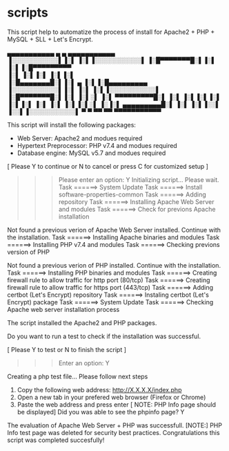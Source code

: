 # scripts

This script help to automatize the process of install for Apache2 + PHP + MySQL + SLL + Let's Encrypt.

 ▄▄▄▄▄▄▄▄▄▄▄  ▄         ▄  ▄▄▄▄▄▄▄▄▄▄▄  
▐░░░░░░░░░░░▌▐░▌       ▐░▌▐░░░░░░░░░░░▌ 
▐░█▀▀▀▀▀▀▀█░▌▐░▌       ▐░▌▐░█▀▀▀▀▀▀▀▀▀  
▐░▌       ▐░▌▐░▌       ▐░▌▐░▌           
▐░█▄▄▄▄▄▄▄█░▌▐░▌   ▄   ▐░▌▐░█▄▄▄▄▄▄▄▄▄  
▐░░░░░░░░░░░▌▐░▌  ▐░▌  ▐░▌▐░░░░░░░░░░░▌ 
▐░█▀▀▀▀▀▀▀█░▌▐░▌ ▐░▌░▌ ▐░▌ ▀▀▀▀▀▀▀▀▀█░▌ 
▐░▌       ▐░▌▐░▌▐░▌ ▐░▌▐░▌          ▐░▌ 
▐░▌       ▐░▌▐░▌░▌   ▐░▐░▌ ▄▄▄▄▄▄▄▄▄█░▌ 
▐░▌       ▐░▌▐░░▌     ▐░░▌▐░░░░░░░░░░░▌ 
 ▀         ▀  ▀▀       ▀▀  ▀▀▀▀▀▀▀▀▀▀▀  

This script will install the following packages: 
- Web Server: Apache2 and modues required
- Hypertext Preprocessor: PHP v7.4  and modues required
- Database engine: MySQL v5.7 and modues required


[ Please Y to continue or N to cancel or  press C for customized setup ]
>>> Please enter an option:  Y
Initializing script... Please wait.
Task ======> System Update 
Task ======> Install software-properties-common 
Task ======> Adding repository 
Task ======> Installing Apache Web Server and modules 
Task ======>  Check for previons Apache installation 

Not found a previous verion of Apache Web Server installed. Continue with the installation.
Task ======> Installing Apache binaries and modules 
Task ======> Installing PHP v7.4 and modules 
Task ======> Checking previons version of PHP 

Not found a previous verion of PHP installed. Continue with the installation.
Task ======> Installing PHP binaries and modules 
Task ======> Creating firewall rule to allow traffic for http port (80/tcp)
Task ======> Creating firewall rule to allow traffic for https port (443/tcp) 
Task ======> Adding certbot (Let's Encrypt) repository 
Task ======> Instaling certbot (Let's Encrypt) package 
Task ======> System Update 
Task ======> Checking Apache web server installation process 

The script installed the Apache2 and PHP packages.

Do you want to run a test to check if the installation was successful.

[ Please Y to test or N to finish the script  ]
>>> Enter an option:  Y

Creating a php test file...
Please follow next steps
1. Copy the following web address: http://X.X.X.X/index.php
2. Open a new tab in your prefered web browser (Firefox or Chrome)
3. Paste the web address and press enter
[ NOTE: PHP Info page should be displayed]
Did you was able to see the phpinfo page? Y


The evaluation of Apache Web Server + PHP was successfull.
[NOTE:] PHP Info test page was deleted for security best practices.
Congratulations this script was completed succesfully!

